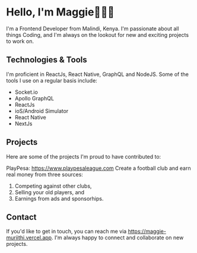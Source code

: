 # Hello, I'm Maggie🦸🏽‍♀️

I'm a Frontend Developer from Malindi, Kenya. I'm passionate about all things Coding, and I'm always on the lookout for new and exciting projects to work on.

## Technologies & Tools
I'm proficient in ReactJs, React Native, GraphQL and NodeJS. Some of the tools I use on a regular basis include:

- Socket.io
- Apollo GraphQL
- ReactJs
- ioS/Android Simulator
- React Native
- NextJs


## Projects
Here are some of the projects I'm proud to have contributed to:

PlayPesa: https://www.playpesaleague.com Create a football club and earn real money from three sources: 
1. Competing against other clubs, 
2. Selling your old players, and 
3. Earnings from ads and sponsorhips.

## Contact
If you'd like to get in touch, you can reach me via https://maggie-muriithi.vercel.app. I'm always happy to connect and collaborate on new projects.
